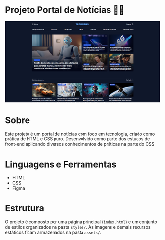 # Projeto Portal de Notícias 📰🌐

![Captura de tela de um portal de notícias com design responsivo](assets/images/Captura%20de%20tela%202025-08-07%20005843.png)

# Sobre

Este projeto é um portal de notícias com foco em tecnologia, criado como prática de HTML e CSS puro. Desenvolvido como parte dos estudos de front-end aplicando diversos conhecimentos de práticas na parte do CSS

# Linguagens e Ferramentas

- HTML
- CSS
- Figma

# Estrutura

O projeto é composto por uma página principal (`index.html`) e um conjunto de estilos organizados na pasta `styles/`. As imagens e demais recursos estáticos ficam armazenados na pasta `assets/`.

